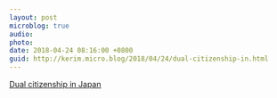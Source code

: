 ```yaml
---
layout: post
microblog: true
audio: 
photo: 
date: 2018-04-24 08:16:00 +0800
guid: http://kerim.micro.blog/2018/04/24/dual-citizenship-in.html
---
```

[Dual citizenship in Japan](http://features.japantimes.co.jp/dualcitizenship/#.Wt5qt9iWEBQ.facebook)
